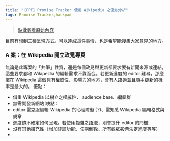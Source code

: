 ```yaml
---
title: "[PPT] Promise Tracker 使用 Wikipedia 之優劣分析"
tags: Promise Tracker,hackpad
---
```


> [點此觀看原始內容](https://g0v.hackpad.tw/ifmaZTkhksC)


目前有想到三種呈現方式，可以達成這件事情，也是希望能搜集大家意見的地方。

### A 案：在 Wikipedia 開立政見專頁

無論是此專案的「共筆」性質，還是每個政見與更新都要求要有新聞來源或連結，這些要求都和 Wikipedia 的編輯需求不謀而合。若更新進度的 editor 難尋，那麼擺在 Wikipedia 這個具有權威性、影響力的地方，會有人路過並且順手更新的機率是最大的。
優點：
- 借重 Wikipedia 以樹立之權威性、 audience base、編輯群
- 無需開發新網站
缺點：
- editor 需克服編輯 Wikipedia 的心理障礙 (?)、需知悉 Wikipedia 編輯格式與規章
- 進度條不確定如何呈現。若使用複雜之語法，則會提升 editor 的門檻
- 沒有其他擴充性（增加評論功能、任期倒數、所有觀眾投票決定進度等等）
-

